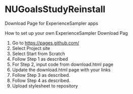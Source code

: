 # NUGoalsStudyReinstall
Download Page for ExperienceSampler apps

How to set up your own ExperienceSampler Download Pag 

1. Go to https://pages.github.com/
2. Select Project site
3. Select Start from Scratch
4. Follow Step 1 as described
5. For Step 2, input code from download.html page
6. Update the download.html page with your links
7. Follow Step 3 as described.
8. Follow Step 4 as described.
9. Upload stylesheet to repository
